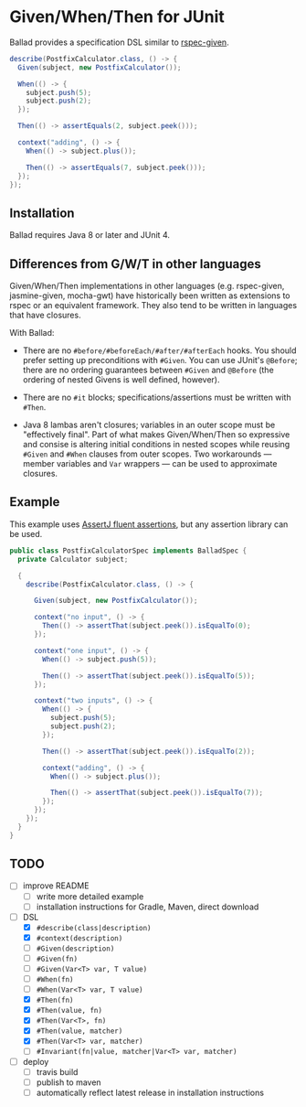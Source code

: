 # Given/When/Then for JUnit

Ballad provides a specification DSL similar to [rspec-given](https://github.com/rspec-given/rspec-given).

```java
describe(PostfixCalculator.class, () -> {
  Given(subject, new PostfixCalculator());

  When(() -> {
    subject.push(5);
    subject.push(2);
  });

  Then(() -> assertEquals(2, subject.peek()));

  context("adding", () -> {
    When(() -> subject.plus());

    Then(() -> assertEquals(7, subject.peek()));
  });
});
```

## Installation

Ballad requires Java 8 or later and JUnit 4.

## Differences from G/W/T in other languages

Given/When/Then implementations in other languages (e.g. rspec-given, jasmine-given, mocha-gwt)
have historically been written as extensions to rspec or an equivalent framework. They also tend
to be written in languages that have closures.

With Ballad:

* There are no `#before/#beforeEach/#after/#afterEach` hooks. You should prefer setting up
  preconditions with `#Given`. You can use JUnit's `@Before`; there are no ordering
  guarantees between `#Given` and `@Before` (the ordering of nested Givens is well defined, however).

* There are no `#it` blocks; specifications/assertions must be written with `#Then`.

* Java 8 lambas aren't closures; variables in an outer scope must be "effectively final". Part
  of what makes Given/When/Then so expressive and consise is altering initial conditions in
  nested scopes while reusing `#Given` and `#When` clauses from outer scopes. Two workarounds
  — member variables and `Var` wrappers — can be used to approximate closures.

## Example

This example uses [AssertJ fluent assertions](http://joel-costigliola.github.io/assertj/index.html), but any assertion library can be used.

```java
public class PostfixCalculatorSpec implements BalladSpec {
  private Calculator subject;

  {
    describe(PostfixCalculator.class, () -> {

      Given(subject, new PostfixCalculator());

      context("no input", () -> {
        Then(() -> assertThat(subject.peek()).isEqualTo(0);
      });

      context("one input", () -> {
        When(() -> subject.push(5));

        Then(() -> assertThat(subject.peek()).isEqualTo(5));
      });

      context("two inputs", () -> {
        When(() -> {
          subject.push(5);
          subject.push(2);
        });

        Then(() -> assertThat(subject.peek()).isEqualTo(2));

        context("adding", () -> {
          When(() -> subject.plus());

          Then(() -> assertThat(subject.peek()).isEqualTo(7));
        });
      });
    });
  }
}
```

## TODO

* [ ] improve README
  * [ ] write more detailed example
  * [ ] installation instructions for Gradle, Maven, direct download
* [ ] DSL
  * [x] `#describe(class|description)`
  * [x] `#context(description)`
  * [ ] `#Given(description)`
  * [ ] `#Given(fn)`
  * [ ] `#Given(Var<T> var, T value)`
  * [ ] `#When(fn)`
  * [ ] `#When(Var<T> var, T value)`
  * [x] `#Then(fn)`
  * [x] `#Then(value, fn)`
  * [x] `#Then(Var<T>, fn)`
  * [x] `#Then(value, matcher)`
  * [x] `#Then(Var<T> var, matcher)`
  * [ ] `#Invariant(fn|value, matcher|Var<T> var, matcher)`
* [ ] deploy
  * [ ] travis build
  * [ ] publish to maven
  * [ ] automatically reflect latest release in installation instructions
